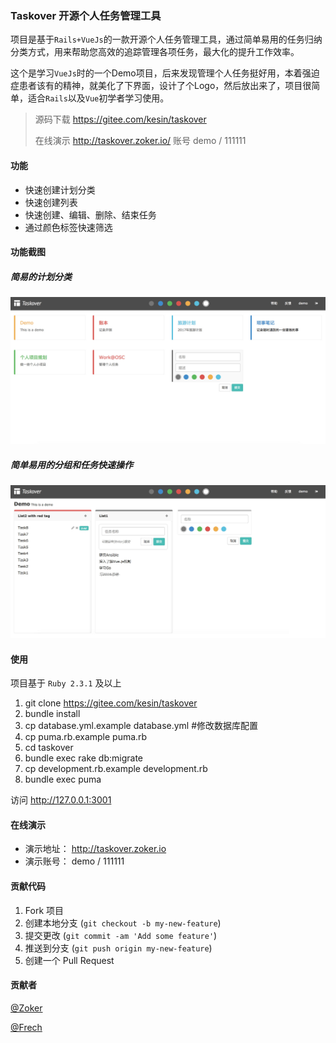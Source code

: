 ### Taskover 开源个人任务管理工具

项目是基于`Rails+VueJs`的一款开源个人任务管理工具，通过简单易用的任务归纳分类方式，用来帮助您高效的追踪管理各项任务，最大化的提升工作效率。

这个是学习`VueJs`时的一个Demo项目，后来发现管理个人任务挺好用，本着强迫症患者该有的精神，就美化了下界面，设计了个Logo，然后放出来了，项目很简单，适合`Rails`以及`Vue`初学者学习使用。

> 源码下载 https://gitee.com/kesin/taskover
>
> 在线演示 http://taskover.zoker.io/ 账号 demo / 111111

#### 功能

- 快速创建计划分类
- 快速创建列表
- 快速创建、编辑、删除、结束任务
- 通过颜色标签快速筛选

#### 功能截图
##### 简易的计划分类
![输入图片说明](public/files/t1.jpg "在这里输入图片标题")

##### 简单易用的分组和任务快速操作
![输入图片说明](public/files/t2.jpg "在这里输入图片标题")

#### 使用

项目基于 `Ruby 2.3.1` 及以上

1. git clone https://gitee.com/kesin/taskover
2. bundle install
3. cp database.yml.example database.yml  #修改数据库配置
4. cp puma.rb.example puma.rb
5. cd taskover
6. bundle exec rake db:migrate
7. cp development.rb.example development.rb
8. bundle exec puma

访问 http://127.0.0.1:3001

#### 在线演示

- 演示地址： http://taskover.zoker.io
- 演示账号： demo / 111111

#### 贡献代码

1. Fork 项目
2. 创建本地分支 (`git checkout -b my-new-feature`)
3. 提交更改 (`git commit -am 'Add some feature'`)
4. 推送到分支 (`git push origin my-new-feature`)
5. 创建一个 Pull Request

#### 贡献者

[@Zoker](https://zoker.io)

[@Frech](https://gitee.com/frech)
